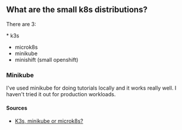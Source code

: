 ## What are the small k8s distributions?

There are 3:

\* k3s
* microk8s
* minikube
* minishift (small openshift)

### Minikube

I've used minikube for doing tutorials locally and it works really well.
I haven't tried it out for production workloads.

#### Sources

* [K3s, minikube or microk8s?](https://www.reddit.com/r/kubernetes/comments/be0415/k3s_minikube_or_microk8s/)